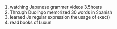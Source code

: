 1.  watching Japanese grammer videos 3.5hours
2.  Through Duolingo memorized 30 words in Spanish
3.  learned Js regular expression the usage of exec()
4.  read books of Luxun

